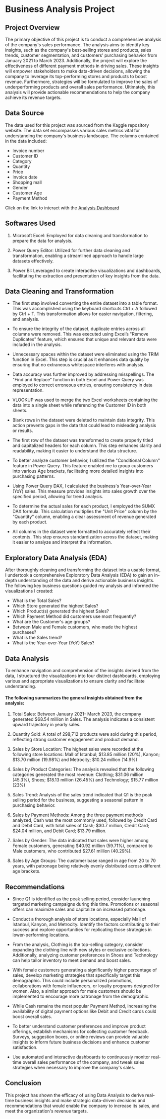 # Business Analysis Project

## Project Overview
The primary objective of this project is to conduct a comprehensive analysis of the company's sales performance. The analysis aims to identify key insights, such as the company's best-selling stores and products, sales trends, customer segmentation, and customers' purchasing behavior from January 2021 to March 2023. Additionally, the project will explore the effectiveness of different payment methods in driving sales. These insights will empower stakeholders to make data-driven decisions, allowing the company to leverage its top-performing stores and products to boost revenue. Furthermore, strategies will be formulated to improve the sales of underperforming products and overall sales performance. Ultimately, this analysis will provide actionable recommendations to help the company achieve its revenue targets.

## Data Source
The data used for this project was sourced from the Kaggle repository website. The data set encompasses various sales metrics vital for understanding the company's business landscape.
The columns contained in the data included:
- Invoice number
- Customer ID
- Category
- Quantity
- Price
- Invoice date
- Shopping mall
- Gender
- Customer Age
- Payment Method

Click on the link to interact with the [Analysis Dashboard](https://app.powerbi.com/groups/me/reports/9ec9139f-7ecf-4c44-a5fa-22ebabf398a8/ReportSection9139d83852a68818cb3c?experience=power-bi)

## Softwares Used

1) Microsoft Excel: Employed for data cleaning and transformation to prepare the data for analysis.

2) Power Query Editor: Utilized for further data cleaning and transformation, enabling a streamlined approach to handle large datasets effectively.

3) Power BI: Leveraged to create interactive visualizations and dashboards, facilitating the extraction and presentation of key insights from the data.

## Data Cleaning and Transformation

- The first step involved converting the entire dataset into a table format. This was accomplished using the keyboard shortcuts Ctrl + A followed by Ctrl + T. This transformation allows for easier navigation, filtering, and analysis.

- To ensure the integrity of the dataset, duplicate entries across all columns were removed. This was executed using Excel’s "Remove Duplicates" feature, which ensured that unique and relevant data were included in the analysis.

- Unnecessary spaces within the dataset were eliminated using the TRIM function in Excel. This step is crucial as it enhances data quality by ensuring that no extraneous whitespace interferes with analysis.

- Data accuracy was further improved by addressing misspellings. The "Find and Replace" function in both Excel and Power Query was employed to correct erroneous entries, ensuring consistency in data representation.

- VLOOKUP was used to merge the two Excel worksheets containing the data into a single sheet while referencing the Customer ID in both sheets.

- Blank rows in the dataset were deleted to maintain data integrity. This action prevents gaps in the data that could lead to misleading analysis or results.

- The first row of the dataset was transformed to create properly titled and capitalized headers for each column. This step enhances clarity and readability, making it easier to understand the data structure.

- To better analyze customer behavior, I utilized the "Conditional Column" feature in Power Query. This feature enabled me to group customers into various Age brackets, facilitating more detailed insights into purchasing patterns.

- Using Power Query DAX, I calculated the business's Year-over-Year (YoY) sales. This measure provides insights into sales growth over the specified period, allowing for trend analysis.

- To determine the actual sales for each product, I employed the SUMX DAX formula. This calculation multiplies the "Unit Price" column by the "Quantity" column, enabling a clear assessment of revenue generated by each product.

- All columns in the dataset were formatted to accurately reflect their contents. This step ensures standardization across the dataset, making it easier to analyze and interpret the information.

## Exploratory Data Analysis (EDA)

After thoroughly cleaning and transforming the dataset into a usable format, I undertook a comprehensive Exploratory Data Analysis (EDA) to gain an in-depth understanding of the data and derive actionable business insights. The following key business questions guided my analysis and informed the visualizations I created:

- What is the Total Sales?
- Which Store generated the highest Sales?
- Which Product(s) generated the highest Sales?
- Which Payment Method did customers use most frequently?
- What are the Customer's age groups?
- Between Male and Female customers, who made the highest purchases?
- What is the Sales trend?
- What is the Year-over-Year (YoY) Sales?

## Data Analysis

To enhance navigation and comprehension of the insights derived from the data, I structured the visualizations into four distinct dashboards, employing various and appropriate visualizations to ensure clarity and facilitate understanding.

#### The following summarizes the general insights obtained from the analysis:

1) Total Sales: Between January 2021- March 2023, the company generated $68.54 million in Sales. The analysis indicates a consistent upward trajectory in yearly sales.

2) Quantity Sold: A total of 298,712 products were sold during this period, reflecting strong customer engagement and product demand.

3) Sales by Store Location: The highest sales were recorded at the following store locations: Mall of Istanbul; $13.85 million (20%), Kanyon; $13.70 million (19.98%) and Metrocity; $10.24 million (14.9%)

5) Sales by Product Categories: The analysis revealed that the following categories generated the most revenue: Clothing; $31.06 million (45.3%), Shoes; $18.13 million (26.45%) and Technology; $15.77 million (23%)

6) Sales Trend: Analysis of the sales trend indicated that Q1 is the peak selling period for the business, suggesting a seasonal pattern in purchasing behavior.

7) Sales by Payment Methods: Among the three payment methods analyzed, Cash was the most commonly used, followed by Credit Card and Debit Card, with total sales of Cash; $30.7 million, Credit Card; $24.04 million, and Debit Card; $13.79 million.

8) Sales by Gender: The data indicated that sales were higher among Female customers, generating $40.92 million (59.71%), compared to Male customers, who contributed $27.61 million (40.29%).

9) Sales by Age Groups: The customer base ranged in age from 20 to 70 years, with patronage being relatively evenly distributed across different age brackets.

## Recommendations

- Since Q1 is identified as the peak selling period, consider launching targeted marketing campaigns during this time. Promotions or seasonal offers can maximize sales and capitalize on increased patronage.

- Conduct a thorough analysis of store locations, especially Mall of Istanbul, Kanyon, and Metrocity. Identify the factors contributing to their success and explore opportunities for replicating those strategies in lower-performing locations.

- From the analysis, Clothing is the top-selling category, consider expanding the clothing line with new styles or exclusive collections. Additionally, analyzing customer preferences in Shoes and Technology can help tailor inventory to meet demand and boost sales.

- With female customers generating a significantly higher percentage of sales, develop marketing strategies that specifically target this demographic. This could include personalized promotions, collaborations with female influencers, or loyalty programs designed for women. Also, a similar approach for male customers should be implemented to encourage more patronage from the demographic.

- While Cash remains the most popular Payment Method, increasing the availability of digital payment options like Debit and Credit cards could boost overall sales.

- To better understand customer preferences and improve product offerings, establish mechanisms for collecting customer feedback. Surveys, suggestion boxes, or online reviews can provide valuable insights to inform future business decisions and enhance customer satisfaction.

- Use automated and interactive dashboards to continuously monitor real-time overall sales performance of the company, and tweak sales strategies when necessary to improve the company's sales.

## Conclusion

This project has shown the efficacy of using Data Analysis to derive real-time business insights and make strategic data-driven decisions and recommendations that would enable the company to increase its sales, and meet the organization's revenue targets.
